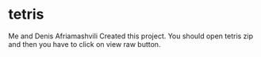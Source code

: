 # tetris

Me and Denis Afriamashvili Created this project.
You should open tetris zip and then you have to click on view raw button.
